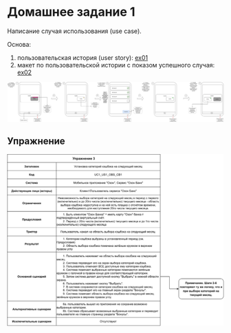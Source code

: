 # Домашнее задание 1

Написание случая использования (use case).

Основа:

1. пользовательская история (user story): [ex01](../ex01/README.md)
2. макет по пользовательской истории с показом успешного случая: [ex02](../ex02/README.md)

![Exercise 02 - User Story layout](../ex02/Ozon_next_month_cashback_feature_mobile_app.drawio.png "Exercise 02 - User Story layout")

## Упражнение

![Exercise 03 - Use Case description](./use_case.drawio.png "Exercise 03 - Use Case description")
